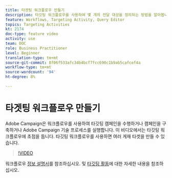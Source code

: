 ```yaml
---
title: 타겟팅 워크플로우 만들기
description: 타깃팅 워크플로우를 사용하여 몇 개의 전달 대상을 정의하는 방법을 알아봅니다.
feature: Workflows, Targeting Activity, Query Editor
topics: Targeting Activities
kt: 2174
doc-type: feature video
activity: use
team: DOC
role: Business Practitioner
level: Beginner
translation-type: tm+mt
source-git-commit: 8f06f533afc34b4bcf7fcc690c1b9ab5cafcef4a
workflow-type: tm+mt
source-wordcount: '94'
ht-degree: 8%

---
```



# 타겟팅 워크플로우 만들기

Adobe Campaign은 워크플로우를 사용하여 타깃팅 캠페인을 수행하거나 캠페인을 구축하거나 Adobe Campaign 기술 프로세스를 실행합니다. 이 비디오에서는 타깃팅 워크플로우에 초점을 둡니다. 타깃팅 워크플로우를 사용하면 여러 게재 타겟을 만들 수 있습니다.

>[!VIDEO](https://video.tv.adobe.com/v/25605?quality=12)

워크플로우 [정보 설명서](https://docs.adobe.com/content/help/en/campaign-classic/using/automating-with-workflows/introduction/about-workflows.html)를 참조하십시오.
및 [타깃팅 활동](https://docs.adobe.com/content/help/en/campaign-classic/using/automating-with-workflows/targeting-activities/about-targeting-activities.html)에 대한 자세한 내용을 참조하십시오.
